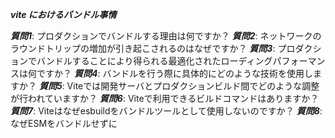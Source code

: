 ***vite におけるバンドル事情***

***質問1***: プロダクションでバンドルする理由は何ですか？
***質問2***: ネットワークのラウンドトリップの増加が引き起こされるのはなぜですか？
***質問3***: プロダクションでバンドルすることにより得られる最適化されたローディングパフォーマンスは何ですか？
***質問4***: バンドルを行う際に具体的にどのような技術を使用しますか？
***質問5***: Viteでは開発サーバとプロダクションビルド間でどのような調整が行われていますか？
***質問6***: Viteで利用できるビルドコマンドはありますか？
***質問7***: Viteはなぜesbuildをバンドルツールとして使用しないのですか？
***質問8***: なぜESMをバンドルせずに
